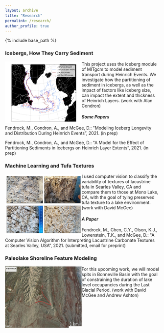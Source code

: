 ```yaml
---
layout: archive
title: "Research"
permalink: /research/
author_profile: true
---
```


{% include base_path %}

### Icebergs, How They Carry Sediment
<img align="left" width="250" height="200" src="/images/norm_warm_envelopes.png">


This project uses the iceberg module of MITgcm to model sediment transport during Heinrich Events. We investigate how the partitioning of sediment in icebergs, as well as the impact of factors like iceberg size, can impact the extent and thickness of Heinrich Layers. (work with Alan Condron)


#### *Some Papers*
Fendrock, M., Condron, A., and McGee, D.: "Modeling Iceberg Longevity and Distribution During Heinrich Events”, 2021. (in prep)

Fendrock, M., Condron, A., and McGee, D.: "A Model for the Effect of Partitioning Sediments in Icebergs on Heinrich Layer Extents”, 2021. (in prep)


### Machine Learning and Tufa Textures
<img align="left" width="250" height="200" src="/images/figure_2.png">


I used computer vision to classify the variability of textures of lacustrine tufa in Searles Valley, CA and compare them to those at Mono Lake, CA, with the goal of tying preserved tufa texture to a lake environment. (work with David McGee)

#### *A Paper*
Fendrock, M., Chen, C.Y., Olson, K.J., Lowenstein, T.K., and McGee, D.: "A Computer Vision Algorithm for Interpreting Lacustrine Carbonate Textures at Searles Valley, USA”, 2021. (submitted, email for preprint)

### Paleolake Shoreline Feature Modeling
<img align="left" width="250" height="200" src="/images/fingerpoint_spit_edit.png">

For this upcoming work, we will model spits in Bonneville Basin with the goal of constraining the duration of lake level occupancies during the Last Glacial Period. (work with David McGee and Andrew Ashton)

